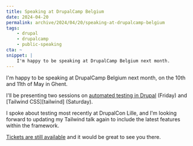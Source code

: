 ```yaml
---
title: Speaking at DrupalCamp Belgium
date: 2024-04-20
permalink: archive/2024/04/20/speaking-at-drupalcamp-belgium
tags:
    - drupal
    - drupalcamp
    - public-speaking
cta: ~
snippet: |
    I'm happy to be speaking at DrupalCamp Belgium next month.
---
```


I'm happy to be speaking at DrupalCamp Belgium next month, on the 10th and 11th of May in Ghent.

I'll be presenting two sessions on [automated testing in Drupal][testing] (Friday) and [Tailwind CSS][tailwind] (Saturday).

I spoke about testing most recently at DrupalCon Lille, and I'm looking forward to updating my Tailwind talk again to include the latest features within the framework.

[Tickets are still available][tickets] and it would be great to see you there.

[testing]: https://www.drupalcamp.be/en/drupalcamp-ghent-2024/schedule/friday
[tailwind css]: https://www.drupalcamp.be/en/drupalcamp-ghent-2024/schedule/saturday
[tickets]: https://www.drupalcamp.be/en/drupalcamp-ghent-2024/tickets
